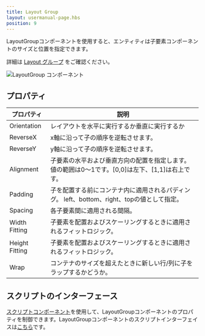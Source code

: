 ```yaml
---
title: Layout Group
layout: usermanual-page.hbs
position: 9
---
```


LayoutGroupコンポーネントを使用すると、エンティティは子要素コンポーネントのサイズと位置を指定できます。

詳細は [Layout グループ][0] をご確認ください。

![LayoutGroup コンポーネント][1]

## プロパティ

| プロパティ       | 説明 |
|----------------|-------------|
| Orientation    | レイアウトを水平に実行するか垂直に実行するか |
| ReverseX       | x軸に沿って子の順序を逆転させます。 |
| ReverseY       | y軸に沿って子の順序を逆転させます。 |
| Alignment      | 子要素の水平および垂直方向の配置を指定します。値の範囲は0〜1です。[0,0]は左下、[1,1]は右上です。 |
| Padding        | 子を配置する前にコンテナ内に適用されるパディング。 left、bottom、right、topの値として指定。 |
| Spacing        | 各子要素間に適用される間隔。 |
| Width Fitting  | 子要素を配置およびスケーリングするときに適用されるフィットロジック。 |
| Height Fitting | 子要素を配置およびスケーリングするときに適用されるフィットロジック。 |
| Wrap           | コンテナのサイズを超えたときに新しい行/列に子をラップするかどうか。 |

## スクリプトのインターフェース

[スクリプトコンポーネント][2]を使用して、LayoutGroupコンポーネントのプロパティを制御できます。LayoutGroupコンポーネントのスクリプトインターフェイスは[こちら][3]です。

[0]: /user-manual/user-interface/layout-groups
[1]: /images/user-manual/scenes/components/component-layoutgroup.png
[2]: /user-manual/packs/components/script
[3]: /api/pc.LayoutGroupComponent.html
